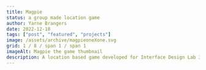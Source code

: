 ```yaml
---
title: Magpie
status: a group made location game
author: Yarne Brangers
date: 2022-12-18
tags: ["post", "featured", "projects"]
image: /assets/archive/magpieoneXone.svg
grid: 1 / 8 / span 1 / span 1
imageAlt: Magpie the game thumbnail
description: A location based game developed for Interface Design Lab 3
---
```

